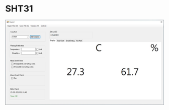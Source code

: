 # SHT31

![image](https://github.com/jaspers0324/SHT31/blob/master/SHT%2031_IOT/SHT31_Display_Start.jpg)
